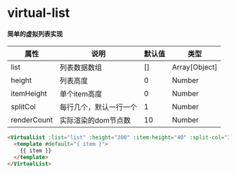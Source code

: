 # virtual-list

#### 简单的虚拟列表实现


| 属性          | 说明          | 默认值 | 类型            |
|-------------|-------------|-----|---------------|
| list        | 列表数据数组      | []  | Array[Object] |
| height      | 列表高度        | 0   | Number        |
| itemHeight  | 单个item高度    | 0   | Number        |
| splitCol    | 每行几个，默认一行一个 | 1   | Number        |
| renderCount | 实际渲染的dom节点数 | 10  | Number        |

```html
<VirtualList :list="list" :height="300" :item-height="40" :split-col="3">
  <template #default="{ item }">
    {{ item }}
  </template>
</VirtualList>
```
